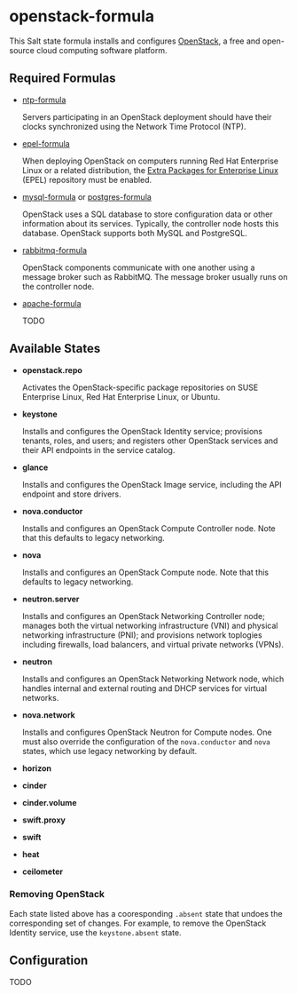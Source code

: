 # openstack-formula

This Salt state formula installs and configures
[OpenStack](http://openstack.org/), a free and open-source cloud
computing software platform.

## Required Formulas

* [ntp-formula](https://github.com/saltstack-formulas/ntp-formula)

  Servers participating in an OpenStack deployment should have their
  clocks synchronized using the Network Time Protocol (NTP).

* [epel-formula](https://github.com/saltstack-formulas/epel-formula)

  When deploying OpenStack on computers running Red Hat Enterprise
  Linux or a related distribution, the
  [Extra Packages for Enterprise Linux](https://fedoraproject.org/wiki/EPEL)
  (EPEL) repository must be enabled.

* [mysql-formula](https://github.com/saltstack-formulas/mysql-formula)
  or
  [postgres-formula](https://github.com/saltstack-formulas/postgres-formula)

  OpenStack uses a SQL database to store configuration data or other
  information about its services.  Typically, the controller node
  hosts this database.  OpenStack supports both MySQL and PostgreSQL.

* [rabbitmq-formula](https://github.com/saltstack-formulas/rabbitmq-formula)

  OpenStack components communicate with one another using a message
  broker such as RabbitMQ.  The message broker usually runs on the
  controller node.

* [apache-formula](https://github.com/saltstack-formulas/apache-formula)

  TODO

## Available States

* **openstack.repo**

  Activates the OpenStack-specific package repositories on SUSE
  Enterprise Linux, Red Hat Enterprise Linux, or Ubuntu.

* **keystone**

  Installs and configures the OpenStack Identity service; provisions
  tenants, roles, and users; and registers other OpenStack services
  and their API endpoints in the service catalog.

* **glance**

  Installs and configures the OpenStack Image service, including the
  API endpoint and store drivers.

* **nova.conductor**

  Installs and configures an OpenStack Compute Controller node.  Note
  that this defaults to legacy networking.

* **nova**

  Installs and configures an OpenStack Compute node.  Note that this
  defaults to legacy networking.

* **neutron.server**

  Installs and configures an OpenStack Networking Controller node;
  manages both the virtual networking infrastructure (VNI) and
  physical networking infrastructure (PNI); and provisions network
  toplogies including firewalls, load balancers, and virtual private
  networks (VPNs).

* **neutron**

  Installs and configures an OpenStack Networking Network node, which
  handles internal and external routing and DHCP services for virtual
  networks.

* **nova.network**

  Installs and configures OpenStack Neutron for Compute nodes.  One
  must also override the configuration of the `nova.conductor` and
  `nova` states, which use legacy networking by default.

* **horizon**

* **cinder**

* **cinder.volume**

* **swift.proxy**

* **swift**

* **heat**

* **ceilometer**

### Removing OpenStack

Each state listed above has a cooresponding `.absent` state that
undoes the corresponding set of changes.  For example, to remove the
OpenStack Identity service, use the `keystone.absent` state.

## Configuration

TODO
